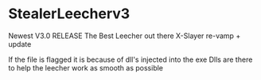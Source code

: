 # StealerLeecherv3

Newest V3.0 RELEASE
The Best Leecher out there
X-Slayer re-vamp + update

If the file is flagged it is because of dll's injected into the exe
Dlls are there to help the leecher work as smooth as possible
